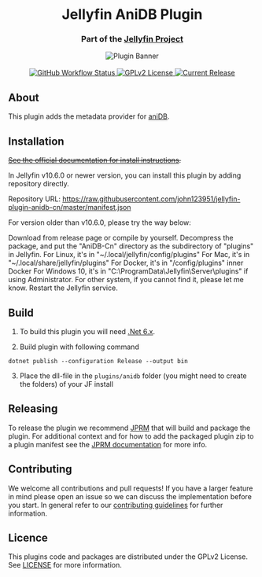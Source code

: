 <h1 align="center">Jellyfin AniDB Plugin</h1>
<h3 align="center">Part of the <a href="https://jellyfin.media">Jellyfin Project</a></h3>

<p align="center">
<img alt="Plugin Banner" src="https://raw.githubusercontent.com/jellyfin/jellyfin-ux/master/plugins/SVG/jellyfin-plugin-anidb.svg?sanitize=true"/>
<br/>
<br/>
<a href="https://github.com/jellyfin/jellyfin-plugin-anidb/actions?query=workflow%3A%22Test+Build+Plugin%22">
<img alt="GitHub Workflow Status" src="https://img.shields.io/github/workflow/status/jellyfin/jellyfin-plugin-anidb/Test%20Build%20Plugin.svg">
</a>
<a href="https://github.com/jellyfin/jellyfin-plugin-anidb/blob/master/LICENSE">
<img alt="GPLv2 License" src="https://img.shields.io/github/license/jellyfin/jellyfin-plugin-anidb.svg"/>
</a>
<a href="https://github.com/jellyfin/jellyfin-plugin-anidb/releases">
<img alt="Current Release" src="https://img.shields.io/github/release/jellyfin/jellyfin-plugin-anidb.svg"/>
</a>
</p>

## About

This plugin adds the metadata provider for [aniDB](https://anidb.net/).

## Installation

~~[See the official documentation for install instructions](https://jellyfin.org/docs/general/server/plugins/index.html#installing).~~

In Jellyfin v10.6.0 or newer version, you can install this plugin by adding repository directly.

Repository URL: https://raw.githubusercontent.com/john123951/jellyfin-plugin-anidb-cn/master/manifest.json

For version older than v10.6.0, please try the way below:

Download from release page or compile by yourself.
Decompress the package, and put the "AniDB-Cn" directory as the subdirectory of "plugins" in Jellyfin.
For Linux, it's in "~/.local/jellyfin/config/plugins"
For Mac, it's in "~/.local/share/jellyfin/plugins"
For Docker, it's in "/config/plugins" inner Docker
For Windows 10, it's in "C:\ProgramData\Jellyfin\Server\plugins" if using Administrator.
For other system, if you cannot find it, please let me know.
Restart the Jellyfin service.

## Build

1. To build this plugin you will need [.Net 6.x](https://dotnet.microsoft.com/download/dotnet/6.0).

2. Build plugin with following command
  ```
  dotnet publish --configuration Release --output bin
  ```

3. Place the dll-file in the `plugins/anidb` folder (you might need to create the folders) of your JF install

## Releasing

To release the plugin we recommend [JPRM](https://github.com/oddstr13/jellyfin-plugin-repository-manager) that will build and package the plugin.
For additional context and for how to add the packaged plugin zip to a plugin manifest see the [JPRM documentation](https://github.com/oddstr13/jellyfin-plugin-repository-manager) for more info.

## Contributing

We welcome all contributions and pull requests! If you have a larger feature in mind please open an issue so we can discuss the implementation before you start.
In general refer to our [contributing guidelines](https://github.com/jellyfin/.github/blob/master/CONTRIBUTING.md) for further information.

## Licence

This plugins code and packages are distributed under the GPLv2 License. See [LICENSE](./LICENSE) for more information.
